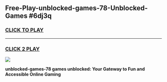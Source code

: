 
## Free-Play-unblocked-games-78-Unblocked-Games #6dj3q
<h3>
<a href="https://news.freeplayer.one?title=unblocked-games-78&ref=8M">CLICK TO PLAY</a></h3>
<hr>

<h3>
<a href="https://news.freeplayer.one?title=unblocked-games-78&ref=8M">CLICK 2 PLAY</a>
  
</h3>

<a href="https://news.freeplayer.one?title=unblocked-games-78&ref=8M"><img src="https://clearcache.store/games.png"></a>


**unblocked-games-78 games unblocked: Your Gateway to Fun and Accessible Online Gaming**
